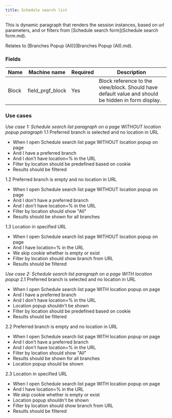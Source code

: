 ```yaml
---
title: Schedule search list
---
```


This is dynamic paragraph that renders the session instances, based on url parameters, and or filters from [Schedule search form](Schedule search form.md).

Relates to [Branches Popup (All)](Branches Popup (All).md).

### Fields
| Name  | Machine name | Required | Description |
| ------------- | ------------- | ------------- | ------------- |
| Block | field\_prgf_block | Yes | Block reference to the view/block. Should have default value and should be hidden in form display. |

### Use cases
*Use case 1: Schedule search list paragraph on a page WITHOUT location popup paragraph*
1.1 Preferred branch is selected and no location in URL
- When I open Schedule search list page WITHOUT location popup on page
- And I have a preferred branch
- And I don't have location=% in the URL
- Filter by location should be predefined based on cookie
- Results should be filtered

1.2 Preferred branch is empty and no location in URL
- When I open Schedule search list page WITHOUT location popup on page
- And I don't have a preferred branch
- And I don't have location=% in the URL
- Filter by location should show "All"
- Results should be shown for all branches

1.3 Location in specified URL
- When I open Schedule search list page WITHOUT location popup on page
- And I have location=% in the URL
- We skip cookie whether is empty or exist
- Filter by location should show branch from URL
- Results should be filtered

*Use case 2: Schedule search list paragraph on a page WITH location popup*
2.1 Preferred branch is selected and no location in URL
- When I open Schedule search list page WITH location popup on page
- And I have a preferred branch
- And I don't have location=% in the URL
- Location popup shouldn't be shown
- Filter by location should be predefined based on cookie
- Results should be filtered

2.2 Preferred branch is empty and no location in URL
- When I open Schedule search list page WITH location popup on page
- And I don't have a preferred branch
- And I don't have location=% in the URL
- Filter by location should show "All"
- Results should be shown for all branches
- Location popup should be shown

2.3 Location in specified URL
- When I open Schedule search list page WITH location popup on page
- And I have location=% in the URL
- We skip cookie whether is empty or exist
- Location popup shouldn't be shown
- Filter by location should show branch from URL
- Results should be filtered
